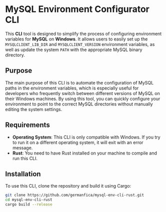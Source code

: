 # MySQL Environment Configurator CLI

This __CLI__ tool is designed to simplify the process of configuring environment variables for __MySQL__ on __Windows__. It allows users to easily set up the `MYSQLCLIENT_LIB_DIR` and `MYSQLCLIENT_VERSION` environment variables, as well as update the system `PATH` with the appropriate MySQL binary directory.

## Purpose

The main purpose of this CLI is to automate the configuration of MySQL paths in the environment variables, which is especially useful for developers who frequently switch between different versions of MySQL on their Windows machines. By using this tool, you can quickly configure your environment to point to the correct MySQL directories without manually editing the system settings.

## Requirements

- **Operating System**: This CLI is only compatible with Windows. If you try to run it on a different operating system, it will exit with an error message.
- **Rust**: You need to have Rust installed on your machine to compile and run this CLI.

## Installation

To use this CLI, clone the repository and build it using Cargo:

```bash
git clone https://github.com/germanfica/mysql-env-cli-rust.git
cd mysql-env-cli-rust
cargo build --release
```

